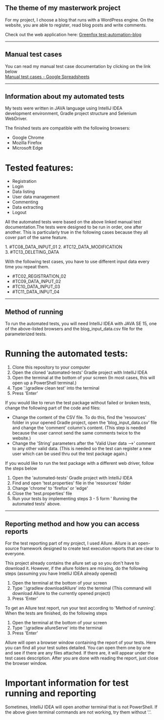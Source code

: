 ## The theme of my masterwork project
For my project, I choose a blog that runs with a WordPress engine.
On the website, you are able to register, read blog posts and write comments.

Check out the web application here: [Greenfox test-automation-blog](http://test-automation-blog.greenfox.academy/)
***
## Manual test cases
You can read my manual test case documentation by clicking on the link below\
[Manual test cases - Google Spreadsheets](https://docs.google.com/spreadsheets/d/1iuAAzr0N7xzElvqXV-cDUVTxn1tbk-pf_NY88QUWSG8/edit?usp=sharing)
***
## Information about my automated tests
My tests were written in JAVA language using IntelliJ IDEA development environment, Gradle project structure and Selenium WebDriver.

The finished tests are compatible with the following browsers:
* Google Chrome
* Mozilla Firefox
* Microsoft Edge

# Tested features:
* Registration
* Login
* Data listing
* User data management
* Commenting
* Data extracting
* Logout

All the automated tests were based on the above linked manual test documentation.The tests were designed to be run in order, one after another. This is particularly true in the following cases because they all cover part of the same feature.

1. #TC08_DATA_INPUT_01
2. #TC12_DATA_MODIFICATION
3. #TC13_DELETING_DATA

With the following test cases, you have to use different input data every time you repeat them.

* #TC02_REGISTRATION_02
* #TC09_DATA_INPUT_02
* #TC10_DATA_INPUT_03
* #TC11_DATA_INPUT_04

***
## Method of running
To run the automated tests, you will need IntelliJ IDEA with JAVA SE 15, one of the above-listed browsers and the blog_input_data.csv file for the parameterized tests.

# Running the automated tests:
1. Clone this repository to your computer
2. Open the cloned 'automated-tests' Gradle project with IntelliJ IDEA
3. Open the terminal at the bottom of your screen
(In most cases, this will open up a PowerShell terminal.)
4. Type '.\gradlew clean test' into the terminal
5. Press 'Enter'

If you would like to rerun the test package without failed or broken tests, change the following part of the code and files:

* Change the content of the CSV file. To do this, find the 'resources' folder in your opened Gradle project, open the 'blog_input_data.csv' file and change the 'comment' column's content. 
(This step is needed because the user cannot send the same comments twice to the website.) 
* Change the 'String' parameters after the 'Valid User data -->' comment to any other valid data.
(This is needed so the test can register a new user which can be used thru out the test package again.)

If you would like to run the test package with a different web driver, follow the steps below

1. Open the 'automated-tests' Gradle project with IntelliJ IDEA
2. Find and open 'test.properties' file in the 'resources' folder
3. Change 'chrome' to 'firefox' or 'edge'
4. Close the 'test.properties' file
5. Run your tests by implementing steps 3 - 5 form ' Running the automated tests' above.
***
## Reporting method and how you can access reports
For the test reporting part of my project, I used Allure. Allure is an open-source framework designed to create test execution reports that are clear to everyone.

This project already contains the allure set up so you don't have to download it.
However, if the allure folders are missing, do the following steps (assuming you have IntelliJ IDEA already opened)

1. Open the terminal at the bottom of your screen
2. Type '.\gradlew downloadAllure' into the terminal
(This command will download Allure to the currently opened project)
3. Press 'Enter'

To get an Allure test report, run your test according to 'Method of running'. When the tests are finished, do the following steps

1. Open the terminal at the bottom of your screen
2. Type '.\gradlew allureServe' into the terminal
3. Press 'Enter'

Allure will open a browser window containing the report of your tests.
Here you can find all your test suites detailed. You can open them one by one and see if there are any files attached. If there are, it will appear under the test cases description.
After you are done with reading the report, just close the browser window.

# Important information for test running and reporting
Sometimes, IntelliJ IDEA will open another terminal that is not PowerShell.
If the above given terminal commands are not working, try them without '.\'.